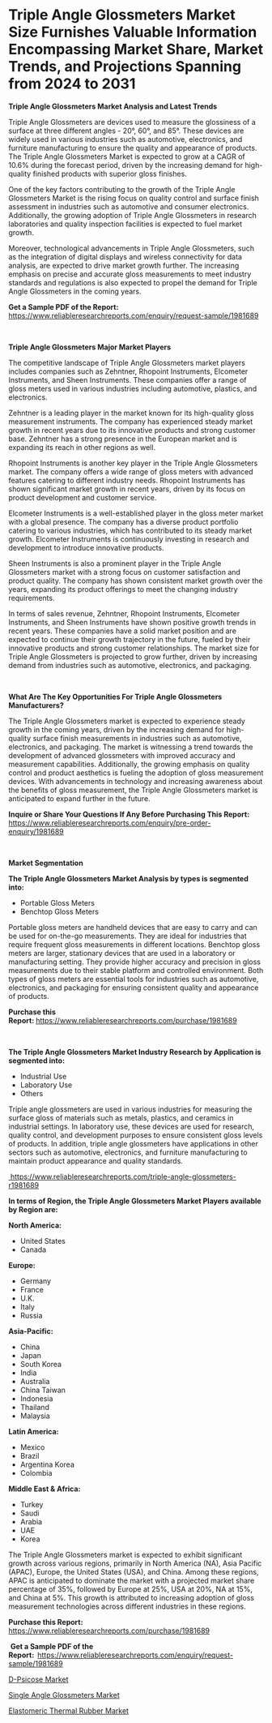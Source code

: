 <p><h1>Triple Angle Glossmeters Market Size Furnishes Valuable Information Encompassing Market Share, Market Trends, and Projections Spanning from 2024 to 2031</h1></p><p><strong>Triple Angle Glossmeters Market Analysis and Latest Trends</strong></p>
<p><p>Triple Angle Glossmeters are devices used to measure the glossiness of a surface at three different angles - 20°, 60°, and 85°. These devices are widely used in various industries such as automotive, electronics, and furniture manufacturing to ensure the quality and appearance of products. The Triple Angle Glossmeters Market is expected to grow at a CAGR of 10.6% during the forecast period, driven by the increasing demand for high-quality finished products with superior gloss finishes.</p><p>One of the key factors contributing to the growth of the Triple Angle Glossmeters Market is the rising focus on quality control and surface finish assessment in industries such as automotive and consumer electronics. Additionally, the growing adoption of Triple Angle Glossmeters in research laboratories and quality inspection facilities is expected to fuel market growth.</p><p>Moreover, technological advancements in Triple Angle Glossmeters, such as the integration of digital displays and wireless connectivity for data analysis, are expected to drive market growth further. The increasing emphasis on precise and accurate gloss measurements to meet industry standards and regulations is also expected to propel the demand for Triple Angle Glossmeters in the coming years.</p></p>
<p><strong>Get a Sample PDF of the Report:&nbsp;</strong> <a href="https://www.reliableresearchreports.com/enquiry/request-sample/1981689">https://www.reliableresearchreports.com/enquiry/request-sample/1981689</a></p>
<p>&nbsp;</p>
<p><strong>Triple Angle Glossmeters Major Market Players</strong></p>
<p><p>The competitive landscape of Triple Angle Glossmeters market players includes companies such as Zehntner, Rhopoint Instruments, Elcometer Instruments, and Sheen Instruments. These companies offer a range of gloss meters used in various industries including automotive, plastics, and electronics.</p><p>Zehntner is a leading player in the market known for its high-quality gloss measurement instruments. The company has experienced steady market growth in recent years due to its innovative products and strong customer base. Zehntner has a strong presence in the European market and is expanding its reach in other regions as well.</p><p>Rhopoint Instruments is another key player in the Triple Angle Glossmeters market. The company offers a wide range of gloss meters with advanced features catering to different industry needs. Rhopoint Instruments has shown significant market growth in recent years, driven by its focus on product development and customer service.</p><p>Elcometer Instruments is a well-established player in the gloss meter market with a global presence. The company has a diverse product portfolio catering to various industries, which has contributed to its steady market growth. Elcometer Instruments is continuously investing in research and development to introduce innovative products.</p><p>Sheen Instruments is also a prominent player in the Triple Angle Glossmeters market with a strong focus on customer satisfaction and product quality. The company has shown consistent market growth over the years, expanding its product offerings to meet the changing industry requirements.</p><p>In terms of sales revenue, Zehntner, Rhopoint Instruments, Elcometer Instruments, and Sheen Instruments have shown positive growth trends in recent years. These companies have a solid market position and are expected to continue their growth trajectory in the future, fueled by their innovative products and strong customer relationships. The market size for Triple Angle Glossmeters is projected to grow further, driven by increasing demand from industries such as automotive, electronics, and packaging.</p></p>
<p>&nbsp;</p>
<p><strong>What Are The Key Opportunities For Triple Angle Glossmeters Manufacturers?</strong></p>
<p><p>The Triple Angle Glossmeters market is expected to experience steady growth in the coming years, driven by the increasing demand for high-quality surface finish measurements in industries such as automotive, electronics, and packaging. The market is witnessing a trend towards the development of advanced glossmeters with improved accuracy and measurement capabilities. Additionally, the growing emphasis on quality control and product aesthetics is fueling the adoption of gloss measurement devices. With advancements in technology and increasing awareness about the benefits of gloss measurement, the Triple Angle Glossmeters market is anticipated to expand further in the future.</p></p>
<p><strong>Inquire or Share Your Questions If Any Before Purchasing This Report:</strong> <a href="https://www.reliableresearchreports.com/enquiry/pre-order-enquiry/1981689">https://www.reliableresearchreports.com/enquiry/pre-order-enquiry/1981689</a></p>
<p>&nbsp;</p>
<p><strong>Market Segmentation</strong></p>
<p><strong>The Triple Angle Glossmeters Market Analysis by types is segmented into:</strong></p>
<p><ul><li>Portable Gloss Meters</li><li>Benchtop Gloss Meters</li></ul></p>
<p><p>Portable gloss meters are handheld devices that are easy to carry and can be used for on-the-go measurements. They are ideal for industries that require frequent gloss measurements in different locations. Benchtop gloss meters are larger, stationary devices that are used in a laboratory or manufacturing setting. They provide higher accuracy and precision in gloss measurements due to their stable platform and controlled environment. Both types of gloss meters are essential tools for industries such as automotive, electronics, and packaging for ensuring consistent quality and appearance of products.</p></p>
<p><strong>Purchase this Report:&nbsp;</strong><a href="https://www.reliableresearchreports.com/purchase/1981689">https://www.reliableresearchreports.com/purchase/1981689</a></p>
<p>&nbsp;</p>
<p><strong>The Triple Angle Glossmeters Market Industry Research by Application is segmented into:</strong></p>
<p><ul><li>Industrial Use</li><li>Laboratory Use</li><li>Others</li></ul></p>
<p><p>Triple angle glossmeters are used in various industries for measuring the surface gloss of materials such as metals, plastics, and ceramics in industrial settings. In laboratory use, these devices are used for research, quality control, and development purposes to ensure consistent gloss levels of products. In addition, triple angle glossmeters have applications in other sectors such as automotive, electronics, and furniture manufacturing to maintain product appearance and quality standards.</p></p>
<p><a href="https://www.reliableresearchreports.com/triple-angle-glossmeters-r1981689">&nbsp;https://www.reliableresearchreports.com/triple-angle-glossmeters-r1981689</a></p>
<p><strong>In terms of Region, the Triple Angle Glossmeters Market Players available by Region are:</strong></p>
<p>
    <p> <strong> North America: </strong>
        <ul>
            <li>United States</li>
            <li>Canada</li>
        </ul>
        </p> 
    <p> <strong> Europe: </strong>
        <ul>
            <li>Germany</li>
            <li>France</li>
            <li>U.K.</li>
            <li>Italy</li>
            <li>Russia</li>
        </ul>
        </p> 
    <p> <strong> Asia-Pacific: </strong>
        <ul>
            <li>China</li>
            <li>Japan</li>
            <li>South Korea</li>
            <li>India</li>
            <li>Australia</li>
            <li>China Taiwan</li>
            <li>Indonesia</li>
            <li>Thailand</li>
            <li>Malaysia</li>
        </ul>
        </p> 
    <p> <strong> Latin America: </strong>
        <ul>
            <li>Mexico</li>
            <li>Brazil</li>
            <li>Argentina Korea</li>
            <li>Colombia</li>
        </ul>
        </p> 
    <p> <strong> Middle East & Africa: </strong>
        <ul>
            <li>Turkey</li>
            <li>Saudi</li>
            <li>Arabia</li>
            <li>UAE</li>
            <li>Korea</li>
        </ul>
    </p>
    </p>
<p><p>The Triple Angle Glossmeters market is expected to exhibit significant growth across various regions, primarily in North America (NA), Asia Pacific (APAC), Europe, the United States (USA), and China. Among these regions, APAC is anticipated to dominate the market with a projected market share percentage of 35%, followed by Europe at 25%, USA at 20%, NA at 15%, and China at 5%. This growth is attributed to increasing adoption of gloss measurement technologies across different industries in these regions.</p></p>
<p><strong>Purchase this Report: </strong><a href="https://www.reliableresearchreports.com/purchase/1981689">https://www.reliableresearchreports.com/purchase/1981689</a></p>
<p>&nbsp;<strong>Get a Sample PDF of the Report:&nbsp;&nbsp;</strong><a href="https://www.reliableresearchreports.com/enquiry/request-sample/1981689">https://www.reliableresearchreports.com/enquiry/request-sample/1981689</a></p>
<p><strong></strong></p>
<p><p><a href="https://sudsy-motorcycle-bbc.notion.site/D-Psicose-Market-Analysis-and-Sze-Forecasted-for-period-from-2024-to-2031-dc2c3a3998654d28ac5f366bc8c8e2bc">D-Psicose Market</a></p><p><a href="https://github.com/RoccoManning/Market-Research-Report-List-4/blob/main/single-angle-glossmeters-market.md">Single Angle Glossmeters Market</a></p><p><a href="https://issuu.com/reportprime-2/docs/elastomeric-thermal-rubber-market-size-2030.pptx">Elastomeric Thermal Rubber Market</a></p></p>